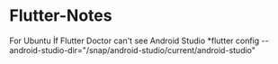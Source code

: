 # Flutter-Notes
For Ubuntu
İf Flutter Doctor can't see Android Studio
*flutter config --android-studio-dir="/snap/android-studio/current/android-studio"
